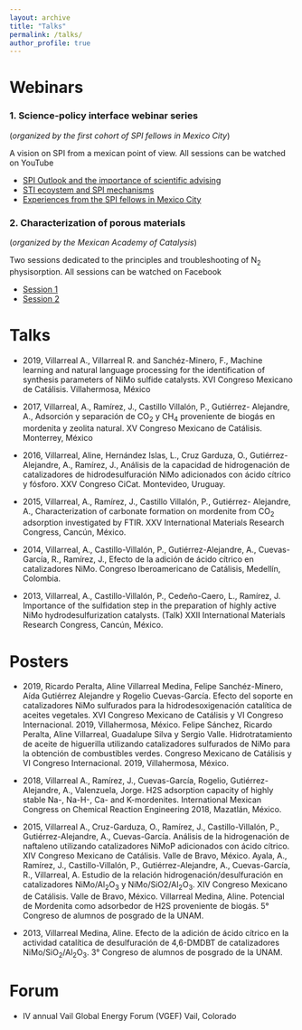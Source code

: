 ```yaml
---
layout: archive
title: "Talks"
permalink: /talks/
author_profile: true
---
```



Webinars
====== 

### 1. Science-policy interface webinar series 
(_organized by the first cohort of SPI fellows in Mexico City_)

A vision on SPI from a mexican point of view. All sessions can be watched on YouTube

* [SPI Outlook and the importance of scientific advising](https://www.youtube.com/watch?v=CzRPqKp1QG4&t=22s)
* [STI ecoystem and SPI mechanisms](https://www.youtube.com/watch?v=JlfNC7f-Qsg)
* [Experiences from the SPI fellows in Mexico City](https://www.youtube.com/watch?v=SpZiNoR206I&t=2s)

### 2. Characterization of porous materials 
(_organized by the Mexican Academy of Catalysis_)

Two sessions dedicated to the principles and troubleshooting of N<sub>2</sub> physisorption. All sessions can be watched on Facebook
* [Session 1](https://www.facebook.com/sara.acat.58/videos/332656437707081)
* [Session 2](https://www.facebook.com/sara.acat.58/videos/333986820907376)

Talks
======
* 2019, Villarreal A., Villarreal R. and Sanchéz-Minero, F., Machine learning and natural language processing for the identification of synthesis parameters of NiMo sulfide catalysts. XVI Congreso Mexicano de Catálisis. Villahermosa, México

* 2017, Villarreal, A., Ramírez, J., Castillo Villalón, P., Gutiérrez- Alejandre, A., Adsorción y separación de CO<sub>2</sub> y CH<sub>4</sub> proveniente de biogás en mordenita y zeolita natural. XV Congreso Mexicano de Catálisis. Monterrey, México

* 2016, Villarreal, Aline, Hernández Islas, L., Cruz Garduza, O., Gutiérrez- Alejandre, A., Ramírez, J., Análisis de la capacidad de hidrogenación de catalizadores de hidrodesulfuración NiMo adicionados con ácido cítrico y fósforo. XXV Congreso CiCat. Montevideo, Uruguay.

* 2015, Villarreal, A., Ramírez, J., Castillo Villalón, P., Gutiérrez- Alejandre, A., Characterization of carbonate formation on mordenite from CO<sub>2</sub> adsorption investigated by FTIR. XXV International Materials Research Congress, Cancún, México.

* 2014, Villarreal, A., Castillo-Villalón, P., Gutiérrez-Alejandre, A., Cuevas-García, R., Ramírez, J., Efecto de la adición de ácido cítrico en catalizadores NiMo. Congreso Iberoamericano de Catálisis, Medellín, Colombia.

* 2013, Villarreal, A., Castillo-Villalón, P., Cedeño-Caero, L., Ramírez, J. Importance of the sulfidation step in the preparation of highly active NiMo hydrodesulfurization catalysts. (Talk) XXII International Materials Research Congress, Cancún, México.

Posters
======
* 2019, Ricardo Peralta, Aline Villarreal Medina, Felipe Sanchéz-Minero, Aída Gutiérrez Alejandre y Rogelio Cuevas-García. Efecto del soporte en catalizadores NiMo sulfurados para la hidrodesoxigenación catalítica de aceites vegetales. XVI Congreso Mexicano de Catálisis y VI Congreso Internacional. 2019, Villahermosa, México.
Felipe Sánchez, Ricardo Peralta, Aline Villarreal, Guadalupe Silva y Sergio Valle. Hidrotratamiento de aceite de higuerilla utilizando catalizadores sulfurados de NiMo para la obtención de combustibles verdes. Congreso Mexicano de Catálisis y VI Congreso Internacional. 2019, Villahermosa, México.

* 2018, Villarreal A., Ramírez, J., Cuevas-García, Rogelio, Gutiérrez-Alejandre, A., Valenzuela, Jorge. H2S adsorption capacity of highly stable Na-, Na-H-, Ca- and K-mordenites. International Mexican Congress on Chemical Reaction Engineering 2018, Mazatlán, México.

* 2015, Villarreal A., Cruz-Garduza, O., Ramírez, J., Castillo-Villalón, P., Gutiérrez-Alejandre, A., Cuevas-García. Análisis de la hidrogenación de naftaleno utilizando catalizadores NiMoP adicionados con ácido cítrico. XIV Congreso Mexicano de Catálisis. Valle de Bravo, México.
Ayala, A., Ramírez, J., Castillo-Villalón, P., Gutiérrez-Alejandre, A., Cuevas-García, R., Villarreal, A. Estudio de la relación hidrogenación/desulfuración en catalizadores NiMo/Al<sub>2</sub>O<sub>3</sub> y NiMo/SiO2/Al<sub>2</sub>O<sub>3</sub>. XIV Congreso Mexicano de Catálisis. Valle de Bravo, México.
Villarreal Medina, Aline. Potencial de Mordenita como adsorbedor de H2S proveniente de biogás. 5° Congreso de alumnos de posgrado de la UNAM.

* 2013, Villarreal Medina, Aline. Efecto de la adición de ácido cítrico en la actividad catalítica de desulfuración de 4,6-DMDBT de catalizadores NiMo/SiO<sub>2</sub>/Al<sub>2</sub>O<sub>3</sub>. 3° Congreso de alumnos de posgrado de la UNAM.

Forum
=======
* IV annual Vail Global Energy Forum (VGEF)
Vail, Colorado 
